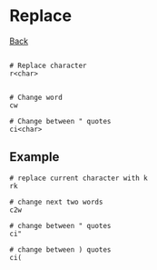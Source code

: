 # Replace

[Back](../index.md#vim)

```

# Replace character
r<char>


# Change word
cw

# Change between " quotes
ci<char>
```

## Example 

```
# replace current character with k
rk

# change next two words
c2w

# change between " quotes
ci"

# change between ) quotes
ci(
```


